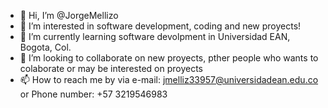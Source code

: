 - 👋 Hi, I’m @JorgeMellizo
- 👀 I’m interested in software development, coding and new proyects!
- 🌱 I’m currently learning software devolpment in Universidad EAN, Bogota, Col.
- 💞️ I’m looking to collaborate on new proyects, pther people who wants to colaborate or may be interested on proyects
- 📫 How to reach me by via e-mail: jmelliz33957@universidadean.edu.co or Phone number: +57 3219546983 

<!---
JorgeMellizo/JorgeMellizo is a ✨ special ✨ repository because its `README.md` (this file) appears on your GitHub profile.
You can click the Preview link to take a look at your changes.
--->
